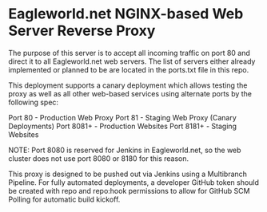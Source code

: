 Eagleworld.net NGINX-based Web Server Reverse Proxy
===================================================

The purpose of this server is to accept all incoming traffic on
port 80 and direct it to all Eagleworld.net web servers. The list
of servers either already implemented or planned to be are located
in the ports.txt file in this repo.

This deployment supports a canary deployment which allows testing
the proxy as well as all other web-based services using alternate
ports by the following spec:

  Port 80 -     Production Web Proxy
  Port 81 -     Staging Web Proxy (Canary Deployments)
  Port 8081+ -  Production Websites
  Port 8181+ -  Staging Websites

  NOTE: Port 8080 is reserved for Jenkins in Eagleworld.net, so
  the web cluster does not use port 8080 or 8180 for this reason.

This proxy is designed to be pushed out via Jenkins using a
Multibranch Pipeline. For fully automated deployments, a developer
GitHub token should be created with repo and repo:hook permissions
to allow for GitHub SCM Polling for automatic build kickoff.
